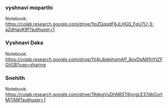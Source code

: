 ### vyshnavi moparthi 
Notebook: https://colab.research.google.com/drive/1IoZQqgdF6JLHG0_FqU7U-3-a2dHaoK9f?authuser=1

### Vyshnavi Daka
Notebook: https://colab.research.google.com/drive/1V4rJbekjhqmAP_8oyDpN91nYtZFGIjGB?usp=sharing

### Snehith
Notebook: https://colab.research.google.com/drive/19degVuDhNRST6jvrgLE37dbGvrtMjTAM?authuser=1